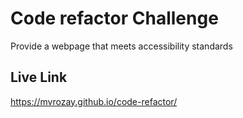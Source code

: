 # Code refactor Challenge

Provide a webpage that meets accessibility standards

## Live Link
https://mvrozay.github.io/code-refactor/
